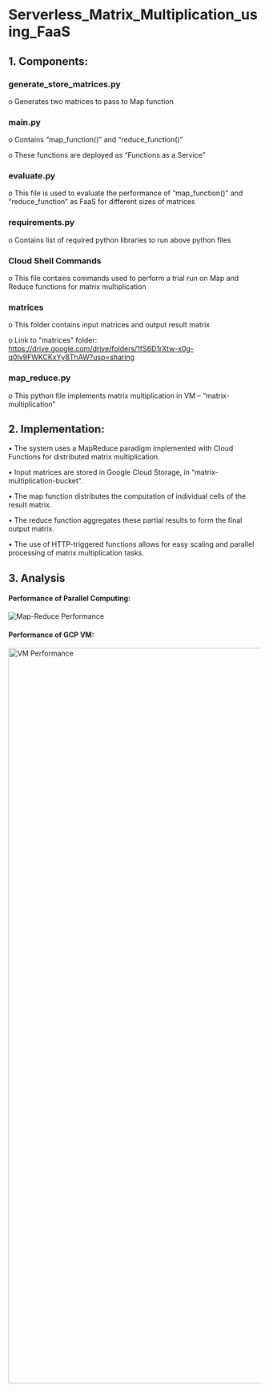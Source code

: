 # Serverless_Matrix_Multiplication_using_FaaS

## 1. Components:

### generate_store_matrices.py

o Generates two matrices to pass to Map function

### main.py

o Contains “map_function()” and “reduce_function()”

o These functions are deployed as “Functions as a Service”

### evaluate.py

o This file is used to evaluate the performance of “map_function()” and “reduce_function” as FaaS for different sizes of matrices

### requirements.py

o Contains list of required python libraries to run above python files

### Cloud Shell Commands

o This file contains commands used to perform a trial run on Map and Reduce functions for matrix multiplication

### matrices

o This folder contains input matrices and output result matrix

o Link to "matrices" folder: https://drive.google.com/drive/folders/1fS6D1rXtw-x0g-q0Iv9FWKCKxYy8ThAW?usp=sharing 

### map_reduce.py

o This python file implements matrix multiplication in VM – “matrix-multiplication”

## 2. Implementation:

• The system uses a MapReduce paradigm implemented with Cloud Functions for distributed matrix multiplication.

• Input matrices are stored in Google Cloud Storage, in “matrix-multiplication-bucket”.

• The map function distributes the computation of individual cells of the result matrix.

• The reduce function aggregates these partial results to form the final output matrix.

• The use of HTTP-triggered functions allows for easy scaling and parallel processing of matrix multiplication tasks.

## 3. Analysis

#### Performance of Parallel Computing:

![Map-Reduce Performance](https://github.com/user-attachments/assets/791521c5-5329-4ab4-b23d-ec9953ec6b43)

#### Performance of GCP VM:

<img width="1470" alt="VM Performance" src="https://github.com/user-attachments/assets/60987155-d069-4907-9324-47484d2db01f" />




